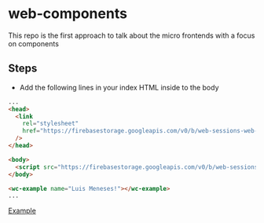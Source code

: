 # web-components

This repo is the first approach to talk about the micro frontends with a focus on components

## Steps

- Add the following lines in your index HTML inside to the body

```html
...
<head>
  <link
    rel="stylesheet"
    href="https://firebasestorage.googleapis.com/v0/b/web-sessions-web-components.appspot.com/o/wc-header.css?alt=media&token=01f6498e-5dd9-4f6b-8070-f2e37981a176"
  />
</head>

<body>
  <script src="https://firebasestorage.googleapis.com/v0/b/web-sessions-web-components.appspot.com/o/wc-header.js?alt=media&token=921d3ee0-1962-43d7-9e29-f8fba4513b15"></script>
</body>

<wc-example name="Luis Meneses!"></wc-example>
...
```

[Example](https://codesandbox.io/embed/cross-web-components-zhrzh?fontsize=14&hidenavigation=1&theme=dark)
